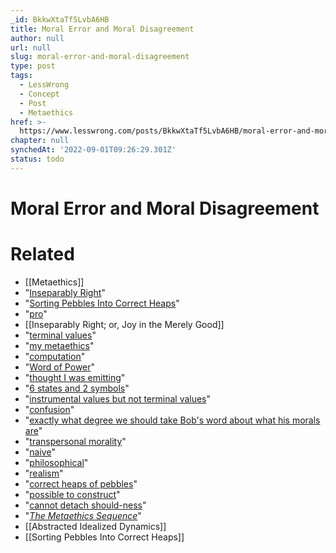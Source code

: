 ```yaml
---
_id: BkkwXtaTf5LvbA6HB
title: Moral Error and Moral Disagreement
author: null
url: null
slug: moral-error-and-moral-disagreement
type: post
tags:
  - LessWrong
  - Concept
  - Post
  - Metaethics
href: >-
  https://www.lesswrong.com/posts/BkkwXtaTf5LvbA6HB/moral-error-and-moral-disagreement
chapter: null
synchedAt: '2022-09-01T09:26:29.301Z'
status: todo
---
```


# Moral Error and Moral Disagreement


# Related

- [[Metaethics]]
- "[Inseparably Right](http://www.overcomingbias.com/2008/08/rightness-redux.html)"
- "[Sorting Pebbles Into Correct Heaps](http://www.overcomingbias.com/2008/08/pebblesorting-p.html)"
- "[pro](http://www.philosophyetc.net/2007/01/is-normativity-just-semantics.html)"
- [[Inseparably Right; or, Joy in the Merely Good]]
- "[terminal values](http://www.overcomingbias.com/2007/11/terminal-values.html)"
- "[my metaethics](http://www.overcomingbias.com/2008/07/the-meaning-of.html)"
- "[computation](http://www.overcomingbias.com/2008/08/morality-as-fix.html)"
- "[Word of Power](http://www.overcomingbias.com/2007/10/inferential-dis.html)"
- "[thought I was emitting](http://www.overcomingbias.com/2007/10/illusion-of-tra.html)"
- "[6 states and 2 symbols](http://en.wikipedia.org/wiki/Busy_beaver#current_6-state.2C_2-symbol_best_contender)"
- "[instrumental values but not terminal values](http://www.overcomingbias.com/2007/11/terminal-values.html)"
- "[confusion](http://www.overcomingbias.com/2008/03/wrong-questions.html)"
- "[exactly what degree we should take Bob's word about what his morals are](http://www.overcomingbias.com/2007/03/selfdeception_h.html)"
- "[transpersonal morality](http://www.overcomingbias.com/2008/07/interpersonal-m.html)"
- "[naive](http://www.overcomingbias.com/2008/07/counterfactual.html)"
- "[philosophical](http://www.overcomingbias.com/2008/01/allais-paradox.html)"
- "[realism](http://www.overcomingbias.com/2008/03/hand-vs-fingers.html)"
- "[correct heaps of pebbles](http://www.overcomingbias.com/2008/08/pebblesorting-p.html)"
- "[possible to construct](http://www.overcomingbias.com/2008/06/minds-in-genera.html)"
- "[cannot detach should-ness](http://www.overcomingbias.com/2008/08/rightness-redux.html)"
- "[_The Metaethics Sequence_](http://wiki.lesswrong.com/wiki/Metaethics_sequence)"
- [[Abstracted Idealized Dynamics]]
- [[Sorting Pebbles Into Correct Heaps]]